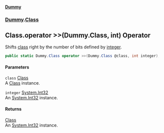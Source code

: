#### [Dummy](./Home.md 'Home')
### [Dummy](./Dummy.md 'Dummy').[Class](./Dummy-Class.md 'Dummy.Class')
## Class.operator &gt;&gt;(Dummy.Class, int) Operator
Shifts [class](#Dummy-Class-op_RightShift(Dummy-Class--int)-class 'Dummy.Class.op_RightShift(Dummy.Class, int).class') right by the number of bits defined by [integer](#Dummy-Class-op_RightShift(Dummy-Class--int)-integer 'Dummy.Class.op_RightShift(Dummy.Class, int).integer').  
```csharp
public static Dummy.Class operator >>(Dummy.Class @class, int integer);
```
#### Parameters
<a name='Dummy-Class-op_RightShift(Dummy-Class--int)-class'></a>
`class` [Class](./Dummy-Class.md 'Dummy.Class')  
A [Class](./Dummy-Class.md 'Dummy.Class') instance.  
  
<a name='Dummy-Class-op_RightShift(Dummy-Class--int)-integer'></a>
`integer` [System.Int32](https://docs.microsoft.com/dotnet/api/System.Int32 'System.Int32')  
An [System.Int32](https://docs.microsoft.com/dotnet/api/System.Int32 'System.Int32') instance.  
  
#### Returns
[Class](./Dummy-Class.md 'Dummy.Class')  
An [System.Int32](https://docs.microsoft.com/dotnet/api/System.Int32 'System.Int32') instance.  
